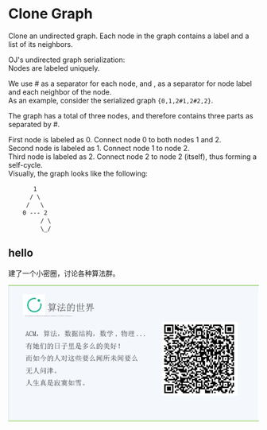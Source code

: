 # Clone Graph

Clone an undirected graph. Each node in the graph contains a label and a list of its neighbors.  


OJ's undirected graph serialization:  
Nodes are labeled uniquely.  

We use # as a separator for each node, and , as a separator for node label and each neighbor of the node.  
As an example, consider the serialized graph `{0,1,2#1,2#2,2}`.  

The graph has a total of three nodes, and therefore contains three parts as separated by #.  

First node is labeled as 0. Connect node 0 to both nodes 1 and 2.  
Second node is labeled as 1. Connect node 1 to node 2.  
Third node is labeled as 2. Connect node 2 to node 2 (itself), thus forming a self-cycle.  
Visually, the graph looks like the following:  

```
       1
      / \
     /   \
    0 --- 2
         / \
         \_/
```

## hello

建了一个小密圈，讨论各种算法群。  

![小密圈](/images/suanfa_xiaomiquan.jpg)

